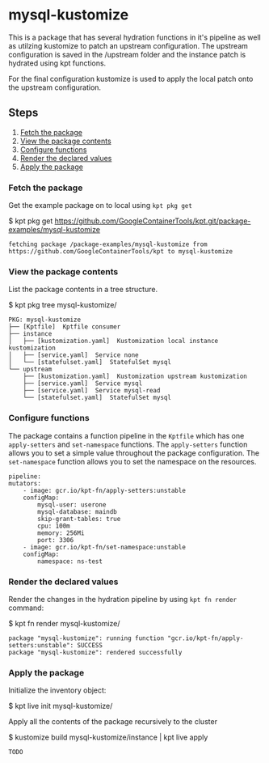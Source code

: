 # mysql-kustomize

This is a package that has several hydration functions in it's pipeline
as well as utilzing kustomize to patch an upstream configuration.  The 
upstream configuration is saved in the /upstream folder and the instance
patch is hydrated using kpt functions.

For the final configuration kustomize is used to apply the local patch onto 
the upstream configuration.

## Steps

1. [Fetch the package](#fetch-the-package)
2. [View the package contents](#view-the-package-contents)
3. [Configure functions](#configure-functions)
4. [Render the declared values](#render-the-declared-values)
5. [Apply the package](#apply-the-package)

### Fetch the package

Get the example package on to local using `kpt pkg get`

  $ kpt pkg get https://github.com/GoogleContainerTools/kpt.git/package-examples/mysql-kustomize

    fetching package /package-examples/mysql-kustomize from https://github.com/GoogleContainerTools/kpt to mysql-kustomize

### View the package contents

List the package contents in a tree structure.

  $ kpt pkg tree mysql-kustomize/

    PKG: mysql-kustomize
    ├── [Kptfile]  Kptfile consumer
    ├── instance
    │   ├── [kustomization.yaml]  Kustomization local instance kustomization
    │   ├── [service.yaml]  Service none
    │   └── [statefulset.yaml]  StatefulSet mysql
    └── upstream
        ├── [kustomization.yaml]  Kustomization upstream kustomization
        ├── [service.yaml]  Service mysql
        ├── [service.yaml]  Service mysql-read
        └── [statefulset.yaml]  StatefulSet mysql

### Configure functions

The package contains a function pipeline in the `Kptfile` which has
one `apply-setters` and `set-namespace` functions.  The `apply-setters` 
function allows you to set a simple value throughout the package configuration.
The `set-namespace` function allows you to set the namespace on the resources.

    pipeline:
    mutators:
        - image: gcr.io/kpt-fn/apply-setters:unstable
        configMap:
            mysql-user: userone
            mysql-database: maindb
            skip-grant-tables: true
            cpu: 100m
            memory: 256Mi
            port: 3306
        - image: gcr.io/kpt-fn/set-namespace:unstable
        configMap:
            namespace: ns-test


### Render the declared values

Render the changes in the hydration pipeline by using `kpt fn render` command:

  $ kpt fn render mysql-kustomize/

    package "mysql-kustomize": running function "gcr.io/kpt-fn/apply-setters:unstable": SUCCESS
    package "mysql-kustomize": rendered successfully

### Apply the package

Initialize the inventory object:

  $ kpt live init mysql-kustomize/

Apply all the contents of the package recursively to the cluster

  $ kustomize build mysql-kustomize/instance | kpt live apply

    TODO


